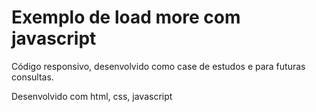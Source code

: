 <h1>Exemplo de load more com javascript</h1>

<p>Código responsivo, desenvolvido como case de estudos e para futuras consultas.</p>

<p>Desenvolvido com html, css, javascript</p>
